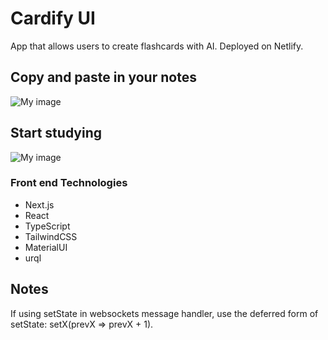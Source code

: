# Cardify UI

App that allows users to create flashcards with AI. Deployed on Netlify.

## Copy and paste in your notes
![My image](https://github.com/Aearsears/cardify-ui/blob/main/public/copy_paste_small.gif)
## Start studying
![My image](https://github.com/Aearsears/cardify-ui/blob/main/public/study_small.gif)
### Front end Technologies

-   Next.js
-   React
-   TypeScript
-   TailwindCSS
-   MaterialUI
-   urql

## Notes

If using setState in websockets message handler, use the deferred form of setState: setX(prevX => prevX + 1).
